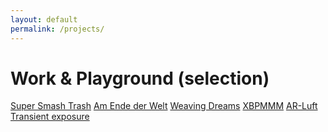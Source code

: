 ```yaml
---
layout: default
permalink: /projects/
---
```

# Work & Playground (selection)

<div class="project-links">
    <a href="/projects/smashtrash/" class="project-redirect">Super Smash Trash</a>
    <a href="/projects/aedw/" class="project-redirect">Am Ende der Welt</a>
    <a href="/projects/weaving-dreams/" class="project-redirect">Weaving Dreams</a>
    <a href="/projects/xbpmmm/" class="project-redirect">XBPMMM</a>
    <a href="/projects/arluft/" class="project-redirect">AR-Luft</a>
    <a href="/projects/transient-exposure/" class="project-redirect">Transient exposure</a>
    <!-- <a href="/projects/restup/" class="project-redirect">RestUp</a> -->
</div>